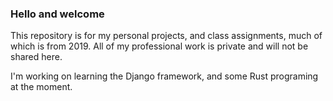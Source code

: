 ### Hello and welcome

This repository is for my personal projects, and class assignments, much of which is from 2019.
All of my professional work is private and will not be shared here.

I'm working on learning the Django framework, and some Rust programing at the moment.

<!--
**n3ptr/n3ptr** is a ✨ _special_ ✨ repository because its `README.md` (this file) appears on your GitHub profile.
- 🔭 I’m currently working on ...
- 🌱 I’m currently learning ...
- 👯 I’m looking to collaborate on ...
- 🤔 I’m looking for help with ...
- 💬 Ask me about ...
- 📫 How to reach me: ...
- 😄 Pronouns: ...
- ⚡ Fun fact: ...
-->
